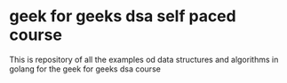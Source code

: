 # geek for geeks dsa self paced course
This is repository of all the examples od data structures and algorithms in golang 
for the geek for geeks dsa course 